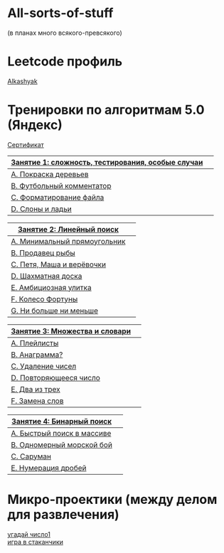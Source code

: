 # All-sorts-of-stuff
(в планах много всякого-превсякого)

# Leetcode профиль
[Alkashyak](https://leetcode.com/u/Alkashyak/)   

# Тренировки по алгоритмам 5.0 (Яндекс)

[Сертификат](https://certify.s3.yandex.net/young-yandex/c1f747d9-e377-4f81-bb67-3e72d31660c1/db36cdb9-1ec4-4f30-8f17-069a62f86bb2.pdf?mindbox-message-key=-2657123772230991872&mindbox-click-id=afa4ee6f-a45c-44e7-8e89-ca2253f3ad64&utm_source=mindbox&utm_medium=email&utm_campaign=training5&utm_content=certificate)

|[Занятие 1: сложность, тестирования, особые случаи](https://contest.yandex.ru/contest/59539) |  |
| --- | :-: |
| [A. Покраска деревьев](./yandex5.0/1/A/main.cpp)    | |
| [B. Футбольный комментатор](./yandex5.0/1/B/main.cpp)    | |
| [C. Форматирование файла](./yandex5.0/1/C/main.cpp)    | |
| [D. Слоны и ладьи](./yandex5.0/1/D/main.cpp)    | |

|[Занятие 2: Линейный поиск](https://contest.yandex.ru/contest/59540) |  |
| --- | :-: |
| [A. Минимальный прямоугольник](./yandex5.0/2/A/main.cpp)    | |
| [B. Продавец рыбы](./yandex5.0/2/B/main.cpp)    | |
| [C. Петя, Маша и верёвочки](./yandex5.0/2/C/main.cpp)    | |
| [D. Шахматная доска](./yandex5.0/2/D/main.cpp)    | |
| [E. Амбициозная улитка](./yandex5.0/2/E/main.cpp)    | |
| [F. Колесо Фортуны](./yandex5.0/2/F/main.cpp)    | |
| [G. Ни больше ни меньше](./yandex5.0/2/G/main.cpp)    | |

|[Занятие 3: Множества и словари](https://contest.yandex.ru/contest/59541) |  |
| --- | :-: |
| [A. Плейлисты](./yandex5.0/3/A/main.cpp)    | |
| [B. Анаграмма?](./yandex5.0/3/B/main.cpp)    | |
| [C. Удаление чисел](./yandex5.0/3/C/main.cpp)    | |
| [D. Повторяющееся число](./yandex5.0/3/D/main.cpp)    | |
| [E. Два из трех](./yandex5.0/3/E/main.cpp)    | |
| [F. Замена слов](./yandex5.0/3/F/main.cpp)    | |

|[Занятие 4: Бинарный поиск](https://contest.yandex.ru/contest/59542) |  |
| --- | :-: |
| [A. Быстрый поиск в массиве](./yandex5.0/4/A/main.cpp)    | |
| [B. Одномерный морской бой](./yandex5.0/4/B/main.cpp)    | |
| [C. Саруман](./yandex5.0/4/C/main.cpp)    | |
| [E. Нумерация дробей](./yandex5.0/4/E/main.cpp)    | |

# Микро-проектики (между делом для развлечения) 
 [угадай число1](./predict1/main.cpp)    
 [игра в стаканчики](./cups/main.cpp)    
